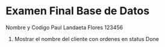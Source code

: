 # Examen Final Base de Datos
Nombre y Codigo 
Paul Landaeta Flores 123456


1. Mostrar el nombre del cliente con ordenes en status Done 